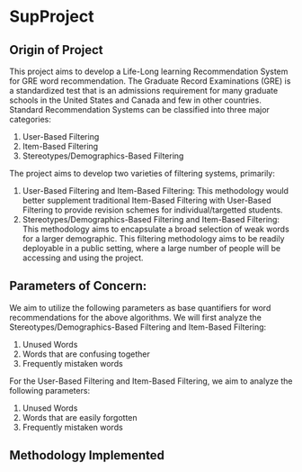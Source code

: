 # SupProject

## Origin of Project

This project aims to develop a Life-Long learning Recommendation System for GRE word recommendation. The Graduate Record Examinations (GRE) is a standardized test that is an admissions requirement for many graduate schools in the United States and Canada and few in other countries. Standard Recommendation Systems can be classified into three major categories:
1. User-Based Filtering
2. Item-Based Filtering
3. Stereotypes/Demographics-Based Filtering

The project aims to develop two varieties of filtering systems, primarily:
1. User-Based Filtering and Item-Based Filtering: This methodology would better supplement traditional Item-Based Filtering with User-Based Filtering to provide revision schemes for individual/targetted students.
2. Stereotypes/Demographics-Based Filtering and Item-Based Filtering: This methodology aims to encapsulate a broad selection of weak words for a larger demographic. This filtering methodology aims to be readily deployable in a public setting, where a large number of people will be accessing and using the project.

## Parameters of Concern:

We aim to utilize the following parameters as base quantifiers for word recommendations for the above algorithms. We will first analyze the Stereotypes/Demographics-Based Filtering and Item-Based Filtering:

1. Unused Words
2. Words that are confusing together
3. Frequently mistaken words

For the User-Based Filtering and Item-Based Filtering, we aim to analyze the following parameters:

1. Unused Words
2. Words that are easily forgotten
3. Frequently mistaken words

## Methodology Implemented